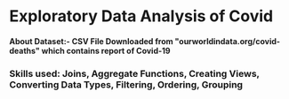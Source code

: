 # Exploratory Data Analysis of Covid


#### About Dataset:- CSV File Downloaded from "ourworldindata.org/covid-deaths" which contains report of Covid-19
### Skills used: Joins, Aggregate Functions, Creating Views, Converting Data Types, Filtering, Ordering, Grouping
